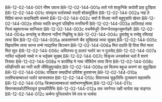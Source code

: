 BR-12-02-144-001  भीष्म उवाच
BR-12-02-144-001a ततो गते शाकुनिके कपोती प्राह दुःखिता
BR-12-02-144-001c संस्मृत्य भर्तारमथो रुदती शोकमूर्छिता
BR-12-02-144-002a नाहं ते विप्रियं कान्त कदाचिदपि संस्मरे
BR-12-02-144-002c सर्वा वै विधवा नारी बहुपुत्रापि खेचर
BR-12-02-144-002e शोच्या भवति बन्धूनां पतिहीना मनस्विनी
BR-12-02-144-003a लालिताहं त्वया नित्यं बहुमानाच्च सान्त्विता
BR-12-02-144-003c वचनैर्मधुरैः स्निग्धैरसकृत्सुमनोहरैः
BR-12-02-144-004a कन्दरेषु च शैलानां नदीनां निर्झरेषु च
BR-12-02-144-004c द्रुमाग्रेषु च रम्येषु रमिताहं त्वया प्रिय
BR-12-02-144-005a आकाशगमने चैव सुखिताहं त्वया सुखम्
BR-12-02-144-005c विहृतास्मि त्वया कान्त तन्मे नाद्यास्ति किञ्चन
BR-12-02-144-006a मितं ददाति हि पिता मितं माता मितं सुतः
BR-12-02-144-006c अमितस्य तु दातारं भर्तारं का न पूजयेत्
BR-12-02-144-007a नास्ति भर्तृसमो नाथो न च भर्तृसमं सुखम्
BR-12-02-144-007c विसृज्य धनसर्वस्वं भर्ता वै शरणं स्त्रियाः
BR-12-02-144-008a न कार्यमिह मे नाथ जीवितेन त्वया विना
BR-12-02-144-008c पतिहीनापि का नारी सती जीवितुमुत्सहेत्
BR-12-02-144-009a एवं विलप्य बहुधा करुणं सा सुदुःखिता
BR-12-02-144-009c पतिव्रता सम्प्रदीप्तं प्रविवेश हुताशनम्
BR-12-02-144-010a ततश्चित्राम्बरधरं भर्तारं सान्वपश्यत
BR-12-02-144-010c विमानस्थं सुकृतिभिः पूज्यमानं महात्मभिः
BR-12-02-144-011a चित्रमाल्याम्बरधरं सर्वाभरणभूषितम्
BR-12-02-144-011c विमानशतकोटीभिरावृतं पुण्यकीर्तिभिः
BR-12-02-144-012a ततः स्वर्गगतः पक्षी भार्यया सह सङ्गतः
BR-12-02-144-012c कर्मणा पूजितस्तेन रेमे तत्र स भार्यया

